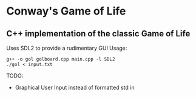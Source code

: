 # Conway's Game of Life
## C++ implementation of the classic Game of Life

Uses SDL2 to provide a rudimentary GUI
Usage:
```
g++ -o gol golboard.cpp main.cpp -l SDL2
./gol < input.txt
```

TODO:
* Graphical User Input instead of formatted std in
